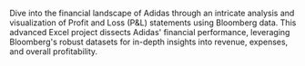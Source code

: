 Dive into the financial landscape of Adidas through an intricate analysis and visualization of Profit and Loss (P&L) statements using Bloomberg data. This advanced Excel project dissects Adidas' financial performance, leveraging Bloomberg's robust datasets for in-depth insights into revenue, expenses, and overall profitability.
